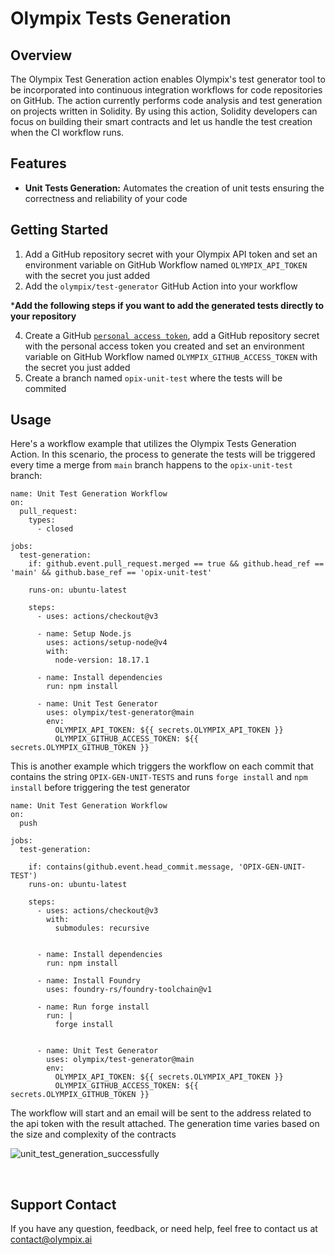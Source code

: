 # Olympix Tests Generation

## Overview

The Olympix Test Generation action enables Olympix's test generator tool to be incorporated into continuous integration workflows for code repositories on GitHub. The action currently performs code analysis and test generation on projects written in Solidity. By using this action, Solidity developers can focus on building their smart contracts and let us handle the test creation when the CI workflow runs.


## Features

- **Unit Tests Generation:** Automates the creation of unit tests ensuring the correctness and reliability of your code

## Getting Started

1. Add a GitHub repository secret with your Olympix API token and set an environment variable on GitHub Workflow named `OLYMPIX_API_TOKEN` with the secret you just added
2. Add the `olympix/test-generator` GitHub Action into your workflow

***Add the following steps if you want to add the generated tests directly to your repository**

4. Create a GitHub [`personal access token`](https://docs.github.com/en/authentication/keeping-your-account-and-data-secure/managing-your-personal-access-tokens), add a GitHub repository secret with the personal access token you created and set an environment variable on GitHub Workflow named `OLYMPIX_GITHUB_ACCESS_TOKEN` with the secret you just added
5. Create a branch named `opix-unit-test` where the tests will be commited

## Usage

Here's a workflow example that utilizes the Olympix Tests Generation Action. In this scenario, the process to generate the tests will be triggered every time a merge from `main` branch happens to the `opix-unit-test` branch:

```shell
name: Unit Test Generation Workflow
on:
  pull_request:
    types:
      - closed
      
jobs:
  test-generation:
    if: github.event.pull_request.merged == true && github.head_ref == 'main' && github.base_ref == 'opix-unit-test'
    
    runs-on: ubuntu-latest
    
    steps:
      - uses: actions/checkout@v3

      - name: Setup Node.js
        uses: actions/setup-node@v4
        with:
          node-version: 18.17.1

      - name: Install dependencies
        run: npm install
      
      - name: Unit Test Generator
        uses: olympix/test-generator@main
        env:
          OLYMPIX_API_TOKEN: ${{ secrets.OLYMPIX_API_TOKEN }}
          OLYMPIX_GITHUB_ACCESS_TOKEN: ${{ secrets.OLYMPIX_GITHUB_TOKEN }}
```

This is another example which triggers the workflow on each commit that contains the string `OPIX-GEN-UNIT-TESTS` and runs `forge install` and `npm install` before triggering the test generator

```shell
name: Unit Test Generation Workflow
on:
  push

jobs:
  test-generation:
    
    if: contains(github.event.head_commit.message, 'OPIX-GEN-UNIT-TEST')
    runs-on: ubuntu-latest
    
    steps:
      - uses: actions/checkout@v3
        with: 
          submodules: recursive


      - name: Install dependencies
        run: npm install
     
      - name: Install Foundry
        uses: foundry-rs/foundry-toolchain@v1

      - name: Run forge install 
        run: |
          forge install


      - name: Unit Test Generator
        uses: olympix/test-generator@main
        env:
          OLYMPIX_API_TOKEN: ${{ secrets.OLYMPIX_API_TOKEN }}
          OLYMPIX_GITHUB_ACCESS_TOKEN: ${{ secrets.OLYMPIX_GITHUB_TOKEN }}
```


The workflow will start and an email will be sent to the address related to the api token with the result attached. The generation time varies based on the size and complexity of the contracts

![unit_test_generation_successfully](https://github.com/olympix/test-generator/blob/main/img/test_generation_workflow.png)

<br/>

## Support Contact

If you have any question, feedback, or need help, feel free to contact us at contact@olympix.ai
